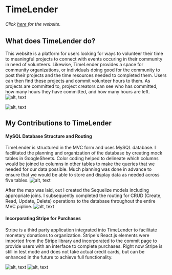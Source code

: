 # TimeLender
###### Click [here](https://timelender.herokuapp.com/) for the website. 

## What does TimeLender do? 
This website is a platform for users looking for ways to volunteer their time to meaningful projects to connect with events occuring in their community in need of volunteers. Likewise, TimeLender provides a space for community organizations, or individuals doing good for the community to post their projects and the time resources needed to completed them. Users can then find these projects and commit volunteer hours to them. As projects are committed to, project creators can see who has committed, how many hours they have committed, and how many hours are left. 
![alt, text](https://i.imgur.com/VMcXy4jl.png)

![alt, text](https://i.imgur.com/563MQX1h.png)

## My Contributions to TimeLender
#### MySQL Database Structure and Routing
TimeLender is structured in the MVC form and uses MySQL database. I facilitated the planning and organization of the database by creating mock tables in GoogleSheets. Color coding helped to delineate which columns would be joined to columns in other tables to make the queries that we needed for our data possible. Much planning was done in advance to ensure that we would be able to store and display data as needed across five tables. 
![alt, text](https://i.imgur.com/BDAEBcXl.png)

After the map was laid, out I created the Sequelize models including appropriate joins. I subsequently completed the routing for CRUD (Create, Read, Update, Delete) operations to the database throughout the entire MVC pipline. 
![alt, text](https://i.imgur.com/kAgdV9tl.png)

#### Incorporating Stripe for Purchases
Stripe is a third party application integrated into TimeLender to facilitate monetary donations to organization. Stripe's React.js elements were imported from the Stripe library and incorporated to the commit page to provide users with an interface to complete purchases. Right now Stripe is still in test mode and does not take actual credit cards, but can be enhanced in the future to achieve full functionality. 

![alt, text](https://i.imgur.com/OhhGG76m.png)
![alt, text](https://i.imgur.com/I1U250zl.png)

